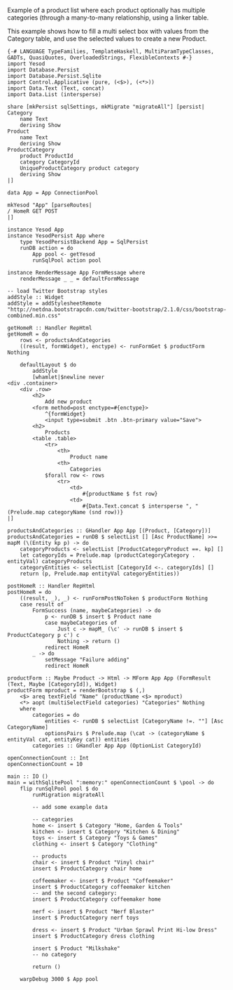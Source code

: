 Example of a product list where each product optionally has multiple categories (through a many-to-many relationship, using a linker table.

This example shows how to fill a multi select box with values from the Category table, and use the selected values to create a new Product.

    {-# LANGUAGE TypeFamilies, TemplateHaskell, MultiParamTypeClasses,
    GADTs, QuasiQuotes, OverloadedStrings, FlexibleContexts #-}
    import Yesod
    import Database.Persist
    import Database.Persist.Sqlite
    import Control.Applicative (pure, (<$>), (<*>))
    import Data.Text (Text, concat)
    import Data.List (intersperse)
    
    share [mkPersist sqlSettings, mkMigrate "migrateAll"] [persist|
    Category
        name Text
        deriving Show
    Product
        name Text
        deriving Show
    ProductCategory
        product ProductId
        category CategoryId
        UniqueProductCategory product category
        deriving Show
    |]
    
    data App = App ConnectionPool
    
    mkYesod "App" [parseRoutes|
    / HomeR GET POST
    |]
    
    instance Yesod App
    instance YesodPersist App where
        type YesodPersistBackend App = SqlPersist
        runDB action = do
            App pool <- getYesod
            runSqlPool action pool
    
    instance RenderMessage App FormMessage where
        renderMessage _ _ = defaultFormMessage
    
    -- load Twitter Bootstrap styles
    addStyle :: Widget
    addStyle = addStylesheetRemote "http://netdna.bootstrapcdn.com/twitter-bootstrap/2.1.0/css/bootstrap-combined.min.css"
    
    getHomeR :: Handler RepHtml
    getHomeR = do
        rows <- productsAndCategories
        ((result, formWidget), enctype) <- runFormGet $ productForm Nothing
    
        defaultLayout $ do
            addStyle
            [whamlet|$newline never
    <div .container>
        <div .row>
            <h2>
                Add new product
            <form method=post enctype=#{enctype}>
                ^{formWidget}
                <input type=submit .btn .btn-primary value="Save">
            <h2>
                Products
            <table .table>
                <tr>
                    <th>
                        Product name
                    <th>
                        Categories
                $forall row <- rows
                    <tr>
                        <td>
                            #{productName $ fst row}
                        <td>
                            #{Data.Text.concat $ intersperse ", " (Prelude.map categoryName (snd row))}
    |]
    
    productsAndCategories :: GHandler App App [(Product, [Category])]
    productsAndCategories = runDB $ selectList [] [Asc ProductName] >>= mapM (\(Entity kp p) -> do
        categoryProducts <- selectList [ProductCategoryProduct ==. kp] []
        let categoryIds = Prelude.map (productCategoryCategory . entityVal) categoryProducts
        categoryEntities <- selectList [CategoryId <-. categoryIds] []
        return (p, Prelude.map entityVal categoryEntities))                                       
                                           
    postHomeR :: Handler RepHtml
    postHomeR = do
        ((result, _), _) <- runFormPostNoToken $ productForm Nothing
        case result of 
            FormSuccess (name, maybeCategories) -> do
                p <- runDB $ insert $ Product name
                case maybeCategories of
                    Just c -> mapM_ (\c' -> runDB $ insert $ ProductCategory p c') c 
                    Nothing -> return ()
                redirect HomeR
            _ -> do
                setMessage "Failure adding"
                redirect HomeR
                       
    productForm :: Maybe Product -> Html -> MForm App App (FormResult (Text, Maybe [CategoryId]), Widget)
    productForm mproduct = renderBootstrap $ (,)
        <$> areq textField "Name" (productName <$> mproduct)
        <*> aopt (multiSelectField categories) "Categories" Nothing
        where
            categories = do
                entities <- runDB $ selectList [CategoryName !=. ""] [Asc CategoryName]
                optionsPairs $ Prelude.map (\cat -> (categoryName $ entityVal cat, entityKey cat)) entities
            categories :: GHandler App App (OptionList CategoryId)
    
    openConnectionCount :: Int
    openConnectionCount = 10
    
    main :: IO ()
    main = withSqlitePool ":memory:" openConnectionCount $ \pool -> do
        flip runSqlPool pool $ do
            runMigration migrateAll
            
            -- add some example data
            
            -- categories
            home <- insert $ Category "Home, Garden & Tools"
            kitchen <- insert $ Category "Kitchen & Dining"
            toys <- insert $ Category "Toys & Games"
            clothing <- insert $ Category "Clothing"
    
            -- products
            chair <- insert $ Product "Vinyl chair"
            insert $ ProductCategory chair home
            
            coffeemaker <- insert $ Product "Coffeemaker"
            insert $ ProductCategory coffeemaker kitchen
            -- and the second category:
            insert $ ProductCategory coffeemaker home
            
            nerf <- insert $ Product "Nerf Blaster"
            insert $ ProductCategory nerf toys
            
            dress <- insert $ Product "Urban Sprawl Print Hi-low Dress"
            insert $ ProductCategory dress clothing
            
            insert $ Product "Milkshake"
            -- no category
            
            return ()
            
        warpDebug 3000 $ App pool